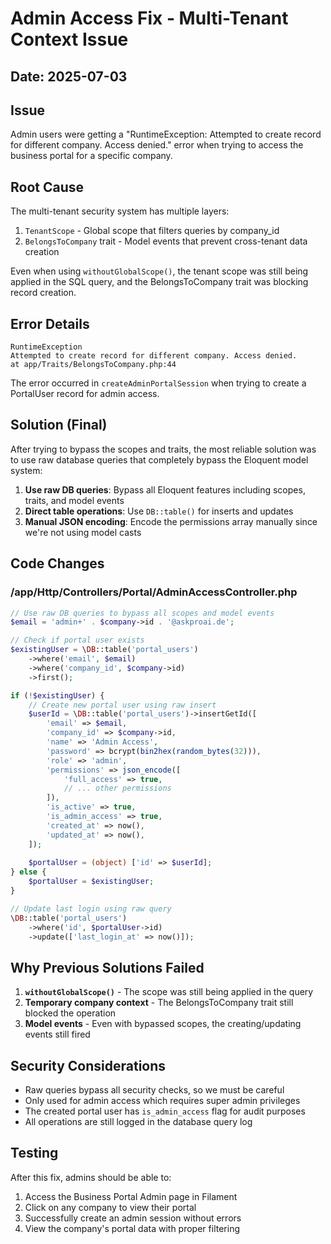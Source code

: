 # Admin Access Fix - Multi-Tenant Context Issue

## Date: 2025-07-03

## Issue
Admin users were getting a "RuntimeException: Attempted to create record for different company. Access denied." error when trying to access the business portal for a specific company.

## Root Cause
The multi-tenant security system has multiple layers:
1. `TenantScope` - Global scope that filters queries by company_id
2. `BelongsToCompany` trait - Model events that prevent cross-tenant data creation

Even when using `withoutGlobalScope()`, the tenant scope was still being applied in the SQL query, and the BelongsToCompany trait was blocking record creation.

## Error Details
```
RuntimeException
Attempted to create record for different company. Access denied.
at app/Traits/BelongsToCompany.php:44
```

The error occurred in `createAdminPortalSession` when trying to create a PortalUser record for admin access.

## Solution (Final)
After trying to bypass the scopes and traits, the most reliable solution was to use raw database queries that completely bypass the Eloquent model system:

1. **Use raw DB queries**: Bypass all Eloquent features including scopes, traits, and model events
2. **Direct table operations**: Use `DB::table()` for inserts and updates
3. **Manual JSON encoding**: Encode the permissions array manually since we're not using model casts

## Code Changes

### /app/Http/Controllers/Portal/AdminAccessController.php

```php
// Use raw DB queries to bypass all scopes and model events
$email = 'admin+' . $company->id . '@askproai.de';

// Check if portal user exists
$existingUser = \DB::table('portal_users')
    ->where('email', $email)
    ->where('company_id', $company->id)
    ->first();

if (!$existingUser) {
    // Create new portal user using raw insert
    $userId = \DB::table('portal_users')->insertGetId([
        'email' => $email,
        'company_id' => $company->id,
        'name' => 'Admin Access',
        'password' => bcrypt(bin2hex(random_bytes(32))),
        'role' => 'admin',
        'permissions' => json_encode([
            'full_access' => true,
            // ... other permissions
        ]),
        'is_active' => true,
        'is_admin_access' => true,
        'created_at' => now(),
        'updated_at' => now(),
    ]);
    
    $portalUser = (object) ['id' => $userId];
} else {
    $portalUser = $existingUser;
}

// Update last login using raw query
\DB::table('portal_users')
    ->where('id', $portalUser->id)
    ->update(['last_login_at' => now()]);
```

## Why Previous Solutions Failed
1. **`withoutGlobalScope()`** - The scope was still being applied in the query
2. **Temporary company context** - The BelongsToCompany trait still blocked the operation
3. **Model events** - Even with bypassed scopes, the creating/updating events still fired

## Security Considerations
- Raw queries bypass all security checks, so we must be careful
- Only used for admin access which requires super admin privileges
- The created portal user has `is_admin_access` flag for audit purposes
- All operations are still logged in the database query log

## Testing
After this fix, admins should be able to:
1. Access the Business Portal Admin page in Filament
2. Click on any company to view their portal
3. Successfully create an admin session without errors
4. View the company's portal data with proper filtering
